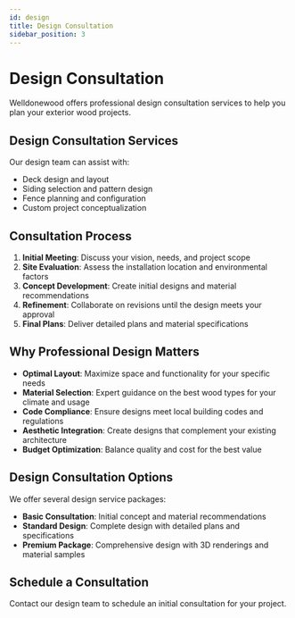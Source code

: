 ```yaml
---
id: design
title: Design Consultation
sidebar_position: 3
---
```


# Design Consultation

Welldonewood offers professional design consultation services to help you plan your exterior wood projects.

## Design Consultation Services

Our design team can assist with:

- Deck design and layout
- Siding selection and pattern design
- Fence planning and configuration
- Custom project conceptualization

## Consultation Process

1. **Initial Meeting**: Discuss your vision, needs, and project scope
2. **Site Evaluation**: Assess the installation location and environmental factors
3. **Concept Development**: Create initial designs and material recommendations
4. **Refinement**: Collaborate on revisions until the design meets your approval
5. **Final Plans**: Deliver detailed plans and material specifications

## Why Professional Design Matters

- **Optimal Layout**: Maximize space and functionality for your specific needs
- **Material Selection**: Expert guidance on the best wood types for your climate and usage
- **Code Compliance**: Ensure designs meet local building codes and regulations
- **Aesthetic Integration**: Create designs that complement your existing architecture
- **Budget Optimization**: Balance quality and cost for the best value

## Design Consultation Options

We offer several design service packages:

- **Basic Consultation**: Initial concept and material recommendations
- **Standard Design**: Complete design with detailed plans and specifications
- **Premium Package**: Comprehensive design with 3D renderings and material samples

## Schedule a Consultation

Contact our design team to schedule an initial consultation for your project. 